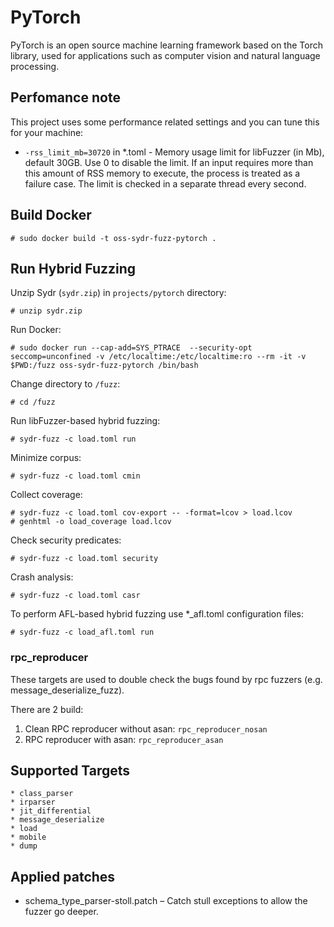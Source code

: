 # PyTorch

PyTorch is an open source machine learning framework based on the Torch library, used for applications such as computer vision and natural language processing.

## Perfomance note

This project uses some performance related settings and you can tune this for your machine:

* `-rss_limit_mb=30720` in *.toml - Memory usage limit for libFuzzer (in Mb), default 30GB. Use 0 to disable the limit. If an input requires more than this amount of RSS memory to execute, the process is treated as a failure case. The limit is checked in a separate thread every second.

## Build Docker

    # sudo docker build -t oss-sydr-fuzz-pytorch .

## Run Hybrid Fuzzing

Unzip Sydr (`sydr.zip`) in `projects/pytorch` directory:

    # unzip sydr.zip

Run Docker:

    # sudo docker run --cap-add=SYS_PTRACE  --security-opt seccomp=unconfined -v /etc/localtime:/etc/localtime:ro --rm -it -v $PWD:/fuzz oss-sydr-fuzz-pytorch /bin/bash

Change directory to `/fuzz`:

    # cd /fuzz

Run libFuzzer-based hybrid fuzzing:

    # sydr-fuzz -c load.toml run

Minimize corpus:

    # sydr-fuzz -c load.toml cmin

Collect coverage:

    # sydr-fuzz -c load.toml cov-export -- -format=lcov > load.lcov
    # genhtml -o load_coverage load.lcov

Check security predicates:

    # sydr-fuzz -c load.toml security

Crash analysis:

    # sydr-fuzz -c load.toml casr

To perform AFL-based hybrid fuzzing use *_afl.toml configuration files:

    # sydr-fuzz -c load_afl.toml run

### rpc_reproducer

These targets are used to double check the bugs found by rpc fuzzers (e.g. message_deserialize_fuzz).

There are 2 build:

1. Clean RPC reproducer without asan: `rpc_reproducer_nosan`
2. RPC reproducer with asan: `rpc_reproducer_asan`

## Supported Targets

    * class_parser
    * irparser
    * jit_differential
    * message_deserialize
    * load
    * mobile
    * dump

## Applied patches

* schema_type_parser-stoll.patch – Catch stull exceptions to allow the fuzzer go deeper.
